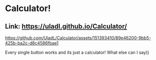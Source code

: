 # Calculator!
## Link: https://uladl.github.io/Calculator/


https://github.com/UladL/Calculator/assets/151393410/89e46200-9bb5-425b-ba2c-d8c4586fbae1

Every single button works and its just a calculator! What else can I say))
